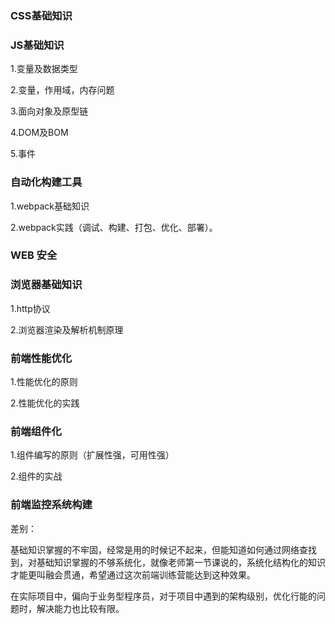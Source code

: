### CSS基础知识

### JS基础知识

1.变量及数据类型

2.变量，作用域，内存问题

3.面向对象及原型链

4.DOM及BOM

5.事件

### 自动化构建工具

1.webpack基础知识

2.webpack实践（调试、构建、打包、优化、部署）。

### WEB 安全

### 浏览器基础知识

1.http协议

2.浏览器渲染及解析机制原理

### 前端性能优化

1.性能优化的原则

2.性能优化的实践

### 前端组件化

1.组件编写的原则（扩展性强，可用性强）

2.组件的实战

### 前端监控系统构建



差别：

基础知识掌握的不牢固，经常是用的时候记不起来，但能知道如何通过网络查找到，对基础知识掌握的不够系统化，就像老师第一节课说的，系统化结构化的知识才能更叫融会贯通，希望通过这次前端训练营能达到这种效果。

在实际项目中，偏向于业务型程序员，对于项目中遇到的架构级别，优化行能的问题时，解决能力也比较有限。

